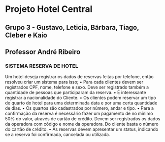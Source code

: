 # Projeto Hotel Central

## Grupo 3 - Gustavo, Leticia, Bárbara, Tiago, Cleber e Kaio

## Professor André Ribeiro

### SISTEMA RESERVA DE HOTEL

Um hotel deseja registrar os dados de reservas feitas por telefone, então resolveu criar um sistema
para isso;
• Para cada clientes devem ser registrados CPF, nome, telefone e sexo. Deve ser registrado também
a quantidade de pessoas que participaram da reserva.
• É interessante registrar a nacionalidade do Cliente.
• Os clientes podem reservar um tipo de quarto do hotel para uma determinada data e por uma
certa quantidade de dias.
• Os quartos são cadastrados por número, andar e tipo.
• Para a confirmação da reserva é necessário fazer um pagamento de no mínimo 50% do valor,
através de cartão de crédito. Devem ser registrados os dados da operadora com código e nome da
operadora. Do cliente basta o número do cartão de crédito.
• As reservas devem apresentar um status, indicando se a reserva foi confirmada, cancelada ou
utilizada.
